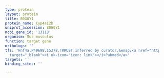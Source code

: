 ```yaml
---
type: protein
layout: protein
title: B0G0Y1
protein_name: Cyp4a12b
uniprot_accession: B0G0Y1
ncbi_gene_id: '13118'
organism: Mus musculus
function: target gene
orthologs: ''
tfs: 'Hnf4a,P49698,15378,TRRUST,inferred by curator,&ensp;<a href="https://www.ncbi.nlm.nih.gov/pubmed/?term=29087512%5Buid%5D+OR+15155787%5Buid%5D"
  target="_blank"><i uk-icon="icon: link"></i>Pubmed</a>'
targets: ''
binding_sites: ''

---
```

